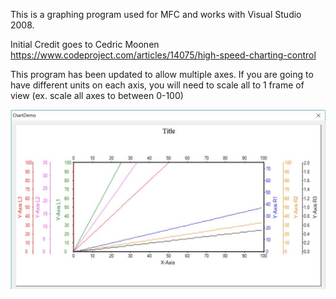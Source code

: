 This is a graphing program used for MFC and works with Visual Studio 2008.

Initial Credit goes to Cedric Moonen https://www.codeproject.com/articles/14075/high-speed-charting-control

This program has been updated to allow multiple axes.
If you are going to have different units on each axis, you will need to scale all to 1 frame of view
(ex. scale all axes to between 0-100)

![alt text](https://github.com/bnickodemus/MFC-Graphing/blob/master/graph.JPG)
